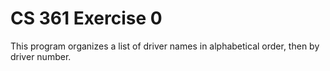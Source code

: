# CS 361 Exercise 0
This program organizes a list of driver names in alphabetical order, then by driver number.
